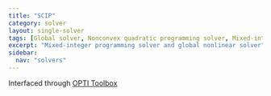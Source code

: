 ```yaml
---
title: "SCIP"
category: solver
layout: single-solver
tags: [Global solver, Nonconvex quadratic programming solver, Mixed-integer quadratic programming solver, Mixed-integer linear programming solver,Mixed-integer nonlinear nonconvex programming solver]
excerpt: "Mixed-integer programming solver and global nonlinear solver"
sidebar:
  nav: "solvers"
---
```

Interfaced through [OPTI Toolbox](http://www.i2c2.aut.ac.nz/Wiki/OPTI/)
